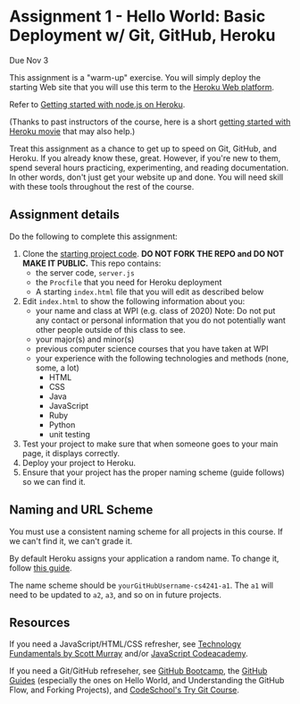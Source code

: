 Assignment 1 - Hello World: Basic Deployment w/ Git, GitHub, Heroku  
===

Due Nov 3

This assignment is a "warm-up" exercise. 
You will simply deploy the starting Web site that you will use this term to the [Heroku Web platform](http://www.heroku.com/). 

Refer to [Getting started with node.js on Heroku](https://devcenter.heroku.com/articles/getting-started-with-nodejs#introduction).

(Thanks to past instructors of the course, here is a short [getting started with Heroku movie](http://web.cs.wpi.edu/~gpollice/Movies/HerokuGettingStarted/) that may also help.)

Treat this assignment as a chance to get up to speed on Git, GitHub, and Heroku. If you already know these, great. However, if you're new to them, spend several hours practicing, experimenting, and reading documentation. In other words, don't just get your website up and done. You will need skill with these tools throughout the rest of the course.

Assignment details
---

Do the following to complete this assignment:

1. Clone the [starting project code](http://github.com/cs4241-16b/gettingstarted). **DO NOT FORK THE REPO and DO NOT MAKE IT PUBLIC.** This repo contains:
    * the server code, `server.js`
    * the `Procfile` that you need for Heroku deployment
    * A starting `index.html` file that you will edit as described below
2. Edit `index.html` to show the following information about you:
    * your name and class at WPI (e.g. class of 2020) Note: Do not put any contact or personal information that you do not potentially want other people outside of this class to see.
    * your major(s) and minor(s)
    * previous computer science courses that you have taken at WPI
    * your experience with the following technologies and methods (none, some, a lot)
        * HTML
        * CSS
        * Java
        * JavaScript
        * Ruby
        * Python
        * unit testing
3. Test your project to make sure that when someone goes to your main page, it displays correctly.
4. Deploy your project to Heroku.
5. Ensure that your project has the proper naming scheme (guide follows) so we can find it.

Naming and URL Scheme
---

You must use a consistent naming scheme for all projects in this course.
If we can't find it, we can't grade it.

By default Heroku assigns your application a random name.
To change it, follow [this guide](https://devcenter.heroku.com/articles/renaming-apps).

The name scheme should be `yourGitHubUsername-cs4241-a1`.
The `a1` will need to be updated to `a2`, `a3`, and so on in future projects.

Resources
---

If you need a JavaScript/HTML/CSS refresher, see [Technology Fundamentals by Scott Murray](http://chimera.labs.oreilly.com/books/1230000000345/ch03.html#_html) and/or [JavaScript Codeacademy](https://www.codecademy.com/en/tracks/javascript).

If you need a Git/GitHub refreseher, see [GitHub Bootcamp](https://help.github.com/categories/bootcamp/), the [GitHub Guides](https://guides.github.com/) (especially the ones on Hello World, and Understanding the GitHub Flow, and Forking Projects), and [CodeSchool's Try Git Course](https://www.codeschool.com/courses/try-git).
